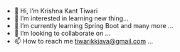 - 👋 Hi, I’m Krishna Kant Tiwari
- 👀 I’m interested in learning new thing...
- 🌱 I’m currently learning Spring Boot and many more ...
- 💞️ I’m looking to collaborate on ...
- 📫 How to reach me tiwarikkjava@gmail.com ...

<!---
TiwariKrishna/TiwariKrishna is a ✨ special ✨ repository because its `README.md` (this file) appears on your GitHub profile.
You can click the Preview link to take a look at your changes.
--->
